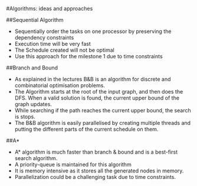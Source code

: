 #Algorithms: ideas and approaches

##Sequential Algorithm
* Sequentially order the tasks on one processor by preserving the dependency constraints
* Execution time will be very fast
* The Schedule created will not be optimal
* Use this approach for the milestone 1 due to time constraints 


##Branch and Bound
* As explained in the lectures B&B is an algorithm for discrete and
combinatorial optimisation problems. 
* The Algorithm starts at the root of the input graph, and then does the
DFS. When a valid solution is found, the current upper bound of the graph
updates.  
* While searching if the path reaches the current upper bound, the search
is stops.
* The B&B algorithm is easily parallelised by creating multiple threads
and putting the different parts of the current schedule on them.  


##A*
* A* algorithm is much faster than branch & bound and is a best-first 
search algorithm.
* A priority-queue is maintained for this algorithm
* It is memory intensive as it stores all the generated nodes in memory.
* Parallelization could be a challenging task due to time constraints.

 